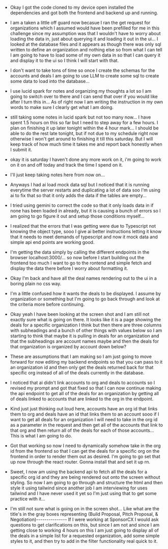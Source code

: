 - Okay I got the code cloned to my device open installed the dependencies and got both the frontend and backend up and running. 

- I am a taken a little off guard now becasue I ran the get request for organizations which I assumed would have been prefilled for me in this challenge since my assumption was that I wouldn't have to worry about loading the data in, just about querying it and loading it out in the ui... I looked at the database files and it appears as though there was only sql written to define an organization and nothing else so from what I can tell I am going to have to load some of my own data in so that I can query it and display it to the ui so I think I will start with that. 

- I don't want to take tons of time so once I create the schemas for the accounts and deals I am going to use LLM to create some sql to create some data to load into the database... 

- I use lucid spark for notes and organizing my thoughts a lot so I am going to switch over to there and I can send that over if you would like after I turn this in... As of right now I am writing the instruction in my own words to make sure I clearly get what I am doing. 

- still taking some notes in lucid spark but not too many now... I have spent 1.5 hours on this so far but I need to step away for a few hours. I plan on finishing it up later tonight within the 4 hour mark... I should be able to do the rest late tonight, but if not due to my schedule right now otherwise I won't get around to finishing it till this saturday. But I will keep track of how much time it takes me and report back honestly when I submit it. 

- okay it is saturday I haven't done any more work on it, i'm going to work on it on and off today and track the time I spend on it. 

- I'll just keep taking notes here from now on... 

- Anyways I had ai load mock data sql but I noticed that it is running everytime the server restarts and duplicating a lot of data soo I'm using ai to fix that so that it only adds the data if the tables are empty...

- I tried using gemini to correct the code so that it only loads data in if none has been loaded in already, but it is causing a bunch of errors so I am going to go figure it out and setup those conditions myself...

- I realized that the errors that I was getting were due to Typescript not knowing the object type, sooo I give ai better instructions letting it know that it needs to meet demands of typescript and now it mock data and simple api end points are working good. 

- I'm getting the data simply by calling the different endpoints in the browser localhost:3000/... so now before I start building out the frontend too much I want to go to the rontend and simple fetch and display the data there before I worry about formatting it. 

- Okay I'm back and have all the deal names rendering out to the ui in a boring plain no css way. 

- I'm a little confused how it wants the deals to be displayed. I assume by organization or something but I'm going to go back through and look at the criteria more before continuing. 

- Okay yeah I have been looking at the screen shot and I am still not exactly sure what is going on there. It looks like it is a page showing the deals for a specific organization I think but then there are three columns with subheadings and a bunch of other things with values below so I am starting to think that maybe it is pulling in deals for an organization and that the subheadings are account names maybe and then the deals for that organization is organized by account down below? 

- These are assumptions that I am making so I am just going to move forward for now editing my backend endpoints so that you can pass to it an organization id and then only get the deals returned back for that specific org instead of all of the deals currently in the database. 

- I noticed that ai didn't link accounts to org and deals to accounts so I revised my prompt and got that fixed so that I can now continue making the api endpoint to get all of the deals for an organization by getting all of deals linked to accounts that are linked to the org in the endpoint. 

- Kind just just thinking out loud here, accounts have an org id that links them to org and deals have an id that links them to an account sooo if I want to get all deals for an organization I will need to take in the org id as a parameter in the request and then get all of the accounts that link to that org and then return all of the deals for each of those accounts... This is what I am going to do. 

- Got that working so now I need to dynamically somehow take in the org id from the frontend so that I can get the deals for a specific org on the frontend in order to render them out as desired. I'm going to go set that up now through the react router. Gonna install that and set it up rn. 

- Sweet, I now am using the backend api to fetch all the deals for a specific org id and they are being rendered out onto the screen without styling. So now I am going to go through and structure the html and then style it using tailwind since another job I am interviewing for uses tailwind and I have never used it yet so I'm just using that to get some practice with it...

- I'm still not sure what is going on in the screen shot... Like what are the title's in the gray boxes representing (Build Proposal, Pitch Proposal, & Negotiation)--------------- If I were working at SponsorCX I would ask questions to get clarifications on this, but since I am not and since I am getting close to working 4 hours on this I am just going to display all of the deals in a simple list for a requested organization, add some simple styles to it, and then try to add in the filter functionality real quick to it. 